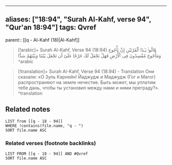 
---
aliases: ["18:94", "Surah Al-Kahf, verse 94", "Qur'an 18:94"]
tags: Qvref
---

parent:: [[q - Al-Kahf (18)|Al-Kahf]]

> [!arabic]+ Surah Al-Kahf, Verse 94 (18:94)
> <span class="quran-arabic">قَالُوا۟ يَـٰذَا ٱلْقَرْنَيْنِ إِنَّ يَأْجُوجَ وَمَأْجُوجَ مُفْسِدُونَ فِى ٱلْأَرْضِ فَهَلْ نَجْعَلُ لَكَ خَرْجًا عَلَىٰٓ أَن تَجْعَلَ بَيْنَنَا وَبَيْنَهُمْ سَدًّا</span>
^arabic

> [!translation]+ Surah Al-Kahf, Verse 94 (18:94) - Translation
> Они сказали: «О Зуль Карнейн! Йаджудж и Маджудж (Гог и Магог) распространяют на земле нечестие. Быть может, мы уплатим тебе дань, чтобы ты установил между нами и ними преграду?».
^translation



## Related notes
```dataview
LIST from [[q - 18 - 94]]
WHERE !contains(file.name, "q - ")
SORT file.name ASC
```

### Related verses (footnote backlinks)
```dataview
LIST FROM [[q - 18 - 94]] AND #Qvref
SORT file.name ASC
```

